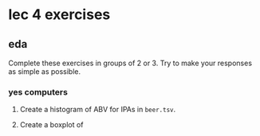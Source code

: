 <!-- author: Jason Dolatshahi -->

# lec 4 exercises
## eda

Complete these exercises in groups of 2 or 3. Try to make your responses as
simple as possible.
### yes computers

1) Create a histogram of ABV for IPAs in `beer.tsv`.

3) Create a boxplot of 

